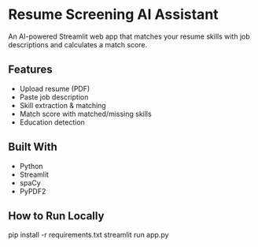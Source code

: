 # Resume Screening AI Assistant

An AI-powered Streamlit web app that matches your resume skills with job descriptions and calculates a match score.

## Features
- Upload resume (PDF)
- Paste job description
- Skill extraction & matching
- Match score with matched/missing skills
- Education detection

## Built With
- Python
- Streamlit
- spaCy
- PyPDF2

## How to Run Locally
pip install -r requirements.txt
streamlit run app.py
